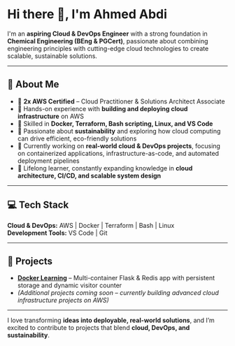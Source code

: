 # Hi there 👋, I'm Ahmed Abdi

I'm an **aspiring Cloud & DevOps Engineer** with a strong foundation in **Chemical Engineering (BEng & PGCert)**, passionate about combining engineering principles with cutting-edge cloud technologies to create scalable, sustainable solutions.  

---

## 🌟 About Me
- 🔹 **2x AWS Certified** – Cloud Practitioner & Solutions Architect Associate  
- 🔹 Hands-on experience with **building and deploying cloud infrastructure** on AWS  
- 🔹 Skilled in **Docker, Terraform, Bash scripting, Linux, and VS Code**  
- 🔹 Passionate about **sustainability** and exploring how cloud computing can drive efficient, eco-friendly solutions  
- 🔹 Currently working on **real-world cloud & DevOps projects**, focusing on containerized applications, infrastructure-as-code, and automated deployment pipelines  
- 🔹 Lifelong learner, constantly expanding knowledge in **cloud architecture, CI/CD, and scalable system design**  

---

## 💻 Tech Stack
**Cloud & DevOps:** AWS | Docker | Terraform | Bash | Linux  
**Development Tools:** VS Code | Git  

---

## 🚀 Projects
- **[Docker Learning](https://github.com/ahmedmabdi/Docker-Learning.git)** – Multi-container Flask & Redis app with persistent storage and dynamic visitor counter  
- *(Additional projects coming soon – currently building advanced cloud infrastructure projects on AWS)*  

---

I love transforming **ideas into deployable, real-world solutions**, and I’m excited to contribute to projects that blend **cloud, DevOps, and sustainability**.  
